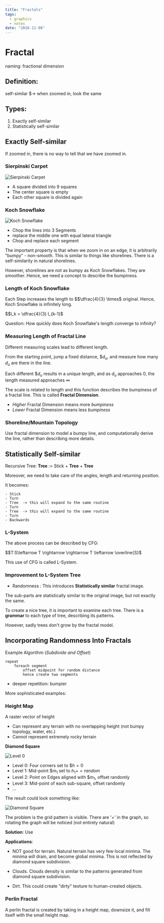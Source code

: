 ```yaml
---
title: "Fractals"
tags:
  - graphics
  - notes
date: "2016-11-08"
---
```


# Fractal

naming: fractional dimension

## Definition:

self-similar $$\to$ when zoomed in, look the same

## Types:

1. Exactly self-similar
2. Statistically self-similar

## Exactly Self-similar

If zoomed in, there is no way to tell that we have zoomed in.

### Sierpinski Carpet

![Sierpinski Carpet](https://fractalfoundation.org/OFCA/Sierpinski_carpet.jpg)

- A square divided into 9 squares
- The center square is empty
- Each other square is divided again

### Koch Snowflake

![Koch Snowflake](https://upload.wikimedia.org/wikipedia/commons/thumb/e/e9/Koch_Snowflake_7th_iteration.svg/2000px-Koch_Snowflake_7th_iteration.svg.png)

- Chop the lines into 3 Segments
- replace the middle one with equal lateral triangle
- Chop and replace each segment

The important property is that when we zoom in on an edge, it is arbitrarily "bumpy" - non-smooth. This is similar to things like shorelines. There is a self-similarity in natural shorelines.

However, shorelines are not as bumpy as Koch Snowflakes. They are smoother. Hence, we need a concept to describe the bumpiness.

### Length of Koch Snowflake

Each Step increases the length to $$\dfrac{4}{3} \times$ original. Hence, Koch Snowflake is infinitely long.

$$l_k = \dfrac{4}{3} l_{k-1}$

Question: How quickly does Koch Snowflake's length converge to infinity?

### Measuring Length of Fractal Line

Different measuring scales lead to different length.

From the starting point, jump a fixed distance, $$d_u$, and measure how many $d_u$ are there in the line.

Each different $$d_u$ results in a unique length, and as $d_u$ approaches 0, the length measured approaches $\infty$

The scale is related to length and this function describes the bumpiness of a fractal line. This is called **Fractal Dimension**.

- _Higher_ Fractal Dimension means more _bumpiness_
- _Lower_ Fractal Dimension means less _bumpiness_

### Shoreline/Mountain Topology

Use fractal dimension to model a bumpy line, and computationally derive the line, rather than describing more details.

## Statistically Self-similar

Recursive Tree: **Tree** := Stick + **Tree** + **Tree**

Moreover, we need to take care of the angles, length and returning position.

It becomes:

```
- Stick
- Turn
- Tree  -> this will expand to the same routine
- Turn
- Tree  -> this will expand to the same routine
- Turn
- Backwards
```

### L-System

The above process can be described by CFG:

$$T:S\leftarrow T \rightarrow \rightarrow T \leftarrow \overline{S}$

This use of CFG is called L-System.

### Improvement to L-System Tree

- Randomness : This introduces **Statistically similar** fractal image.

The sub-parts are statistically similar to the original image, but not exactly the same.

To create a nice tree, it is important to examine each tree. There is a **grammar** to each type of tree, describing its patterns.

However, sadly trees don't grow by the fractal model.

## Incorporating Randomness Into Fractals

Example Algorithm (_Subdivide and Offset_)

```
repeat
    foreach segment
        offset midpoint for random distance
        hence create two segments
```

- deeper repetition: bumpier

More sophisticated examples:

### Height Map

A raster vector of height

- Can represent any terrain with no overlapping height (not bumpy topology, water, etc.)
- Cannot represent extremely rocky terrain

**Diamond Square**

![Level 0](https://upload.wikimedia.org/wikipedia/commons/thumb/b/bf/Diamond_Square.svg/2998px-Diamond_Square.svg.png)

- Level 0: Four corners set to $$h = 0$
- Level 1: Mid-point $$m_1$ set to $h_1 += random$
- Level 2: Point on Edges aligned with $$m_1$, offset randomly
- Level 3: Mid-point of each sub-square, offset randomly
- ...

The result could look something like:

![Diamond Square](https://upload.wikimedia.org/wikipedia/commons/9/96/Plasmafractal.gif)

The problem is the grid pattern is visible. There are '+' in the graph, so rotating the graph will be noticed (not entirely natural)

**Solution**: Use

**Applications**:

- NOT good for terrain. Natural terrain has very few local minima. The minima will drain, and become global minima. This is not reflected by diamond square subdivision.

- Clouds. Clouds density is similar to the patterns generated from diamond square subdivision.

- Dirt. This could create "dirty" texture to human-created objects.

### Perlin Fractal

A perlin fractal is created by taking in a height map, downsize it, and fill itself with the small height map.
